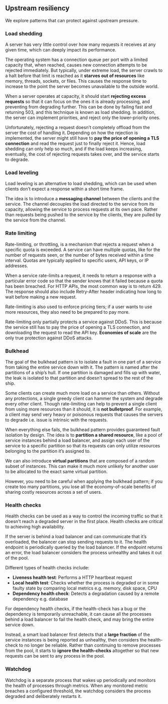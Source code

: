 ## Upstream resiliency

We explore patterns that can protect against upstream pressure.

### Load shedding

A server has very little control over how many requests it receives at any given time, which can deeply impact its performance.

The operating system has a connection queue per port with a limited capacity that, when reached, causes new connection attempts to be rejected immediately. But typically, under extreme load, the server crawls to a halt before that limit is reached as it **starves out of resources** like memory, threads, sockets, or files. This causes the response time to increase to the point the server becomes unavailable to the outside world.

When a server operates at capacity, it should start **rejecting excess requests** so that it can focus on the ones it is already processing, and preventing from degrading further. This can be done by failing fast and returning 503, and this technique is known as load shedding. In addition, the server can implement priorities, and reject only the lower-priority ones.

Unfortunately, rejecting a request doesn’t completely offload from the server the cost of handling it. Depending on how the rejection is implemented, the server might still have to **pay the price of opening a TLS connection** and read the request just to finally reject it. Hence, load shedding can only help so much, and if the load keeps increasing, eventually, the cost of rejecting requests takes over, and the service starts to degrade.

### Load leveling

Load leveling is an alternative to load shedding, which can be used when clients don’t expect a response within a short time frame.

The idea is to introduce a **messaging channel** between the clients and the service. The channel decouples the load directed to the service from its capacity, allowing the service to process requests at its own pace. Rather than requests being pushed to the service by the clients, they are pulled by the service from the channel.

### Rate limiting

Rate-limiting, or throttling, is a mechanism that rejects a request when a specific quota is exceeded. A service can have multiple quotas, like for the number of requests seen, or the number of bytes received within a time interval. Quotas are typically applied to specific users, API keys, or IP addresses.

When a service rate-limits a request, it needs to return a response with a particular error code so that the sender knows that it failed because a quota has been breached. For HTTP APIs, the most common way is to return 429. The response should also include Retry-After header indicating how long to wait before making a new request.

Rate-limiting is also used to enforce pricing tiers; if a user wants to use more resources, they also need to be prepared to pay more.

Rate-limiting only partially protects a service against DDoS. This is because the service still has to pay the price of opening a TLS connection, and downloading the request to read the API key. **Economies of scale** are the only true protection against DDoS attacks.

### Bulkhead

The goal of the bulkhead pattern is to isolate a fault in one part of a service from taking the entire service down with it. The pattern is named after the partitions of a ship’s hull. If one partition is damaged and fills up with water, the leak is isolated to that partition and doesn’t spread to the rest of the ship.

Some clients can create much more load on a service than others. Without any protections, a single greedy client can hammer the system and degrade every other client. Though rate-limiting can help to prevent a single client from using more resources than it should, it is **not bulletproof**. For example, a client may send very heavy or poisonous requests that causes the servers to degrade i.e. issue is intrinsic with the requests.

When everything else fails, the bulkhead pattern provides guaranteed fault isolation by design. The idea is to **partition a shared resource**, like a pool of service instances behind a load balancer, and assign each user of the service to a specific partition so that its requests can only utilize resources belonging to the partition it’s assigned to.

We can also introduce **virtual partitions** that are composed of a random subset of instances. This can make it much more unlikely for another user to be allocated to the exact same virtual partition.

However, you need to be careful when applying the bulkhead pattern; if you create too many partitions, you lose all the economy-of-scale benefits of sharing costly resources across a set of users.

### Health checks

Health checks can be used as a way to control the incoming traffic so that it doesn't reach a degraded server in the first place. Health checks are critical to achieving high availability.

If the server is behind a load balancer and can communicate that it’s overloaded, the balancer can stop sending requests to it. The health endpoint is periodically queried by the load balancer. If the endpoint returns an error, the load balancer considers the process unhealthy and takes it out of the pool.

Different types of health checks include:

- **Liveness health test**: Performs a HTTP heartbeat request
- **Local health test**: Checks whether the process is degraded or in some faulty state by comparing local metrics e.g. memory, disk space, CPU
- **Dependency health check**: Detects a degradation caused by a remote dependency e.g. database

For dependency health checks, if the health-check has a bug or the dependency is temporarily unreachable, it can cause all the processes behind a load balancer to fail the health check, and may bring the entire service down.

Instead, a smart load balancer first detects that a **large fraction** of the service instances is being reported as unhealthy, then considers the health-check to no longer be reliable. Rather than continuing to remove processes from the pool, it starts to **ignore the health-checks** altogether so that new requests can be sent to any process in the pool.

### Watchdog

Watchdog is a separate process that wakes up periodically and monitors the health of processes through metrics. When any monitored metric breaches a configured threshold, the watchdog considers the process degraded and deliberately restarts it.
